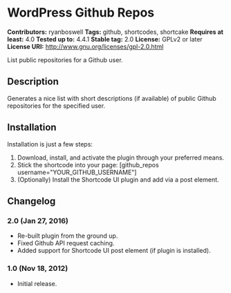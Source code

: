 # WordPress Github Repos #
**Contributors:** ryanboswell
**Tags:** github, shortcodes, shortcake
**Requires at least:** 4.0
**Tested up to:** 4.4.1
**Stable tag:** 2.0
**License:** GPLv2 or later
**License URI:** http://www.gnu.org/licenses/gpl-2.0.html

List public repositories for a Github user.

## Description ##

Generates a nice list with short descriptions (if available) of public Github repositories for the specified user.

## Installation ##

Installation is just a few steps:

1. Download, install, and activate the plugin through your preferred means.
2. Stick the shortcode into your page: [github_repos username="YOUR_GITHUB_USERNAME"]
3. (Optionally) Install the Shortcode UI plugin and add via a post element.

## Changelog ##


### 2.0 (Jan 27, 2016) ###
* Re-built plugin from the ground up.
* Fixed Github API request caching.
* Added support for Shortcode UI post element (if plugin is installed).

### 1.0 (Nov 18, 2012) ###
* Initial release.
